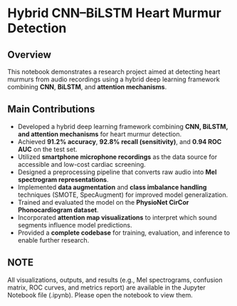 # Hybrid CNN–BiLSTM Heart Murmur Detection

## Overview
This notebook demonstrates a research project aimed at detecting heart murmurs from audio recordings using a hybrid deep learning framework combining **CNN**, **BiLSTM**, and **attention mechanisms**.

## Main Contributions
- Developed a hybrid deep learning framework combining **CNN, BiLSTM, and attention mechanisms** for heart murmur detection.
- Achieved **91.2% accuracy**, **92.8% recall (sensitivity)**, and **0.94 ROC AUC** on the test set.
- Utilized **smartphone microphone recordings** as the data source for accessible and low-cost cardiac screening.
- Designed a preprocessing pipeline that converts raw audio into **Mel spectrogram representations**.
- Implemented **data augmentation** and **class imbalance handling** techniques (SMOTE, SpecAugment) for improved model generalization.
- Trained and evaluated the model on the **PhysioNet CirCor Phonocardiogram dataset**.
- Incorporated **attention map visualizations** to interpret which sound segments influence model predictions.
- Provided a **complete codebase** for training, evaluation, and inference to enable further research.

## NOTE
All visualizations, outputs, and results (e.g., Mel spectrograms, confusion matrix, ROC curves, and metrics report) are available in the Jupyter Notebook file (.ipynb). Please open the notebook to view them.

